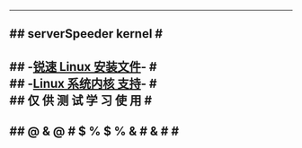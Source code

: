 -----------------------------   
#\#  serverSpeeder kernel  \#                           
-----------------------------                         
       
#\#  -[锐速  Linux 安装文件](https://github.com/0oVicero0/serverSpeeder_kernel/raw/master/apxfiles.tar.gz)-  \#       
#\#  -[Linux 系统内核  支持](https://github.com/0oVicero0/serverSpeeder_kernel/blob/master/SystemList.md)-  \#     
#\#  仅 供 测 试 学 习 使 用  \#        
-----------------------------   
#\#  @ & @ # $ % $ % & # & #  \#
-----------------------------   

